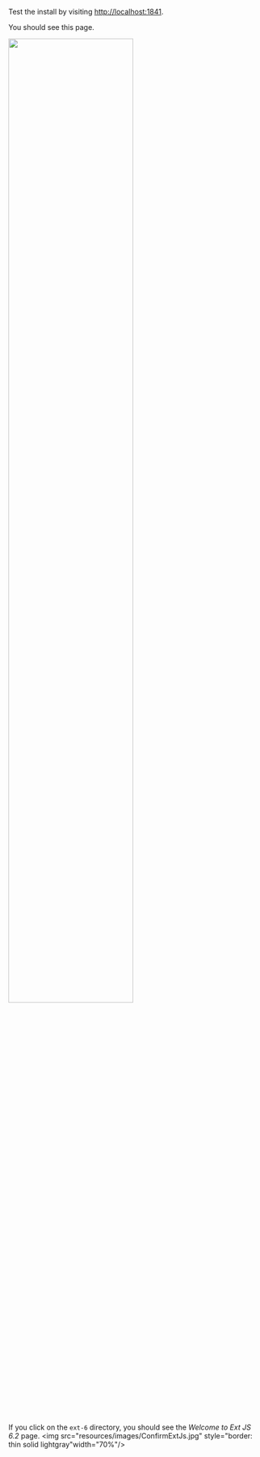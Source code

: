 Test the install by visiting <a href="http://localhost:1841" target="lab">http://localhost:1841</a>.

You should see this page. 

<img src="resources/images/TestJettyDirectory.jpg" width="70%"/>

If you click on the `ext-6` directory, you should see the *Welcome to Ext JS 6.2* page.
<img src="resources/images/ConfirmExtJs.jpg" style="border: thin solid lightgray"width="70%"/>

